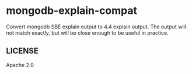 # mongodb-explain-compat

Convert mongodb SBE explain output to 4.4 explain output.
The output will not match exactly, but will be close enough to be useful
in practice.

## LICENSE

Apache 2.0
